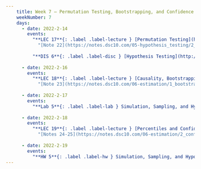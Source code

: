 ```yaml
---
    title: Week 7 – Permutation Testing, Bootstrapping, and Confidence Intervals
    weekNumber: 7
    days:
      - date: 2022-2-14
        events:
          "**LEC 17**{: .label .label-lecture } [Permutation Testing](http://datahub.ucsd.edu/user-redirect/git-sync?repo=https://github.com/dsc-courses/dsc10-2022-wi&subPath=lectures/lec17/lecture.ipynb) [🎥](https://www.youtube.com/playlist?list=PLDNbnocpJUhaWOosiN6Vaeq-BqrhJJxHk)":
            "[Note 22](https://notes.dsc10.com/05-hypothesis_testing/2_permutation_tests.html), [CIT 12](https://inferentialthinking.com/chapters/12/Comparing_Two_Samples.html)"
                
          "**DIS 6**{: .label .label-disc } [Hypothesis Testing](http://datahub.ucsd.edu/user-redirect/git-sync?repo=https://github.com/dsc-courses/dsc10-2022-wi&subPath=discussions/06-hypothesis_testing/discussion.ipynb) [🎥](https://www.youtube.com/playlist?list=PLDNbnocpJUhb31N-ebmsAGs4PzRMBJ1pN)":
      
      - date: 2022-2-16
        events:
          "**LEC 18**{: .label .label-lecture } [Causality, Bootstrapping](http://datahub.ucsd.edu/user-redirect/git-sync?repo=https://github.com/dsc-courses/dsc10-2022-wi&subPath=lectures/lec18/lecture.ipynb) [🎥](https://www.youtube.com/playlist?list=PLDNbnocpJUhazI_CwugwVK_BuOsK57AG4)":
            "[Note 23](https://notes.dsc10.com/06-estimation/1_bootstrap.html), [CIT 12.2](https://inferentialthinking.com/chapters/12/2/Causality.html)"
            
      - date: 2022-2-17
        events:
          "**Lab 5**{: .label .label-lab } Simulation, Sampling, and Hypothesis Testing (due 2/17)":
          
      - date: 2022-2-18
        events:
          "**LEC 19**{: .label .label-lecture } [Percentiles and Confidence Intervals](http://datahub.ucsd.edu/user-redirect/git-sync?repo=https://github.com/dsc-courses/dsc10-2022-wi&subPath=lectures/lec19/lecture.ipynb) [🎥](https://www.youtube.com/playlist?list=PLDNbnocpJUhaddK_6UOmunR87iWdO6YM8)":
            "[Notes 24-25](https://notes.dsc10.com/06-estimation/2_confidence_intervals.html)"
      
      - date: 2022-2-19
        events:
          "**HW 5**{: .label .label-hw } Simulation, Sampling, and Hypothesis Testing (due 2/19)":
---
```

